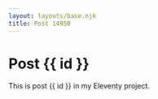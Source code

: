 ```yaml
---
layout: layouts/base.njk
title: Post 14950
---
```


# Post {{ id }}

This is post {{ id }} in my Eleventy project.
